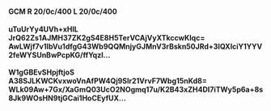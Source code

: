 #### GCM R 20/0c/400 L 20/0c/400
**uTuUrYy4UVh+xHlL**<br/>**JrQ62Zs1AJMH37ZK2gS4E8H5TerVCAjVyXTkccwKlqc=**<br/>**AwLWjf7v1IbVu1dfgG43Wb9QQMnjyGJMnV3rBskn50JRd+3IQXIciY1YYV2feWYSUnBwPcpKG/ffYqzI...**<br/><br/>
**W1gGBEvSHpjftjoS**<br/>**A38SJLKWCKvxwoVnAfPW4Qj9Slr21VrvF7Wbg15nKd8=**<br/>**WLk09Aw+7Gx/XaGmQ03UcO2NOgmq17u/K2B43xZH4DI7iTWy5p6a+8s8Jk9WOsHN9tjGCai1HoCEyfUX...**